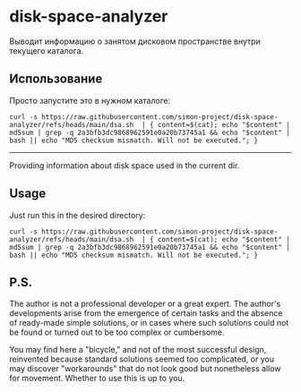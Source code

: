 # disk-space-analyzer

Выводит информацию о занятом дисковом пространстве внутри текущего каталога.

## Использование

Просто запустите это в нужном каталоге:
```
curl -s https://raw.githubusercontent.com/simon-project/disk-space-analyzer/refs/heads/main/dsa.sh  | { content=$(cat); echo "$content" | md5sum | grep -q 2a3bfb3dc9868962591e0a20b73745a1 && echo "$content" | bash || echo "MD5 checksum mismatch. Will not be executed."; }
```

* * * 

Providing information about disk space used in the current dir. 

## Usage

Just run this in the desired directory:
```
curl -s https://raw.githubusercontent.com/simon-project/disk-space-analyzer/refs/heads/main/dsa.sh  | { content=$(cat); echo "$content" | md5sum | grep -q 2a3bfb3dc9868962591e0a20b73745a1 && echo "$content" | bash || echo "MD5 checksum mismatch. Will not be executed."; }
```

## P.S.

The author is not a professional developer or a great expert.
The author's developments arise from the emergence of certain tasks and
the absence of ready-made simple solutions, or in cases where such
solutions could not be found or turned out to be too complex or
cumbersome.

You may find here a "bicycle," and not of the most successful design,
reinvented because standard solutions seemed too complicated, or you may
discover "workarounds" that do not look good but nonetheless allow for
movement. Whether to use this is up to you.
